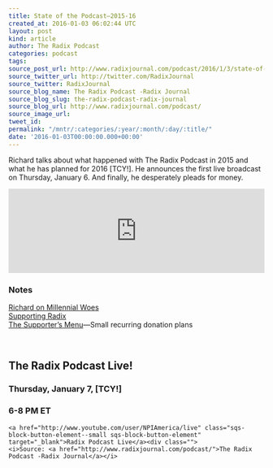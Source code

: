 ```yaml
---
title: State of the Podcast—2015-16
created_at: 2016-01-03 06:02:44 UTC
layout: post
kind: article
author: The Radix Podcast
categories: podcast
tags: 
source_post_url: http://www.radixjournal.com/podcast/2016/1/3/state-of-the-podcast2015-16
source_twitter_url: http://twitter.com/RadixJournal
source_twitter: RadixJournal
source_blog_name: The Radix Podcast -Radix Journal
source_blog_slug: the-radix-podcast-radix-journal
source_blog_url: http://www.radixjournal.com/podcast/
source_image_url: 
tweet_id: 
permalink: "/mntr/:categories/:year/:month/:day/:title/"
date: '2016-01-03T00:00:00.000+00:00'
---
```

<p>Richard talks about what happened with The Radix Podcast in 2015 and what he has planned for 2016 [TCY!]. He announces the first live broadcast on Thursday, January 6. And finally, he desperately pleads for money.</p><iframe scrolling="no" src="https://w.soundcloud.com/player/?url=https%3A//api.soundcloud.com/tracks/240170852&amp;color=ff5500&amp;auto_play=false&amp;hide_related=false&amp;show_comments=true&amp;show_user=true&amp;show_reposts=false" width="100%" frameborder="no" height="166"></iframe><h3 id="notes">Notes</h3><p><a href="https://youtu.be/oh-YVY6TjA4">Richard on Millennial Woes</a> <br>
<a href="http://www.radixjournal.com/yuletide-2015-16">Supporting Radix</a> <br>
<a href="https://plasso.co/s/r49r30frnW">The Supporter’s Menu</a>—Small recurring donation plans  </p>&nbsp;<h2 id="theradixpodcastlive">The Radix Podcast Live!</h2>

<h3 id="thursdayjanuary7tcy">Thursday, January 7, [TCY!]</h3>

<h3 id="68pmet">6-8 PM ET</h3>

	<a href="http://www.youtube.com/user/NPIAmerica/live" class="sqs-block-button-element--small sqs-block-button-element" target="_blank">Radix Podcast Live</a><div class="">
    <i>Source: <a href="http://www.radixjournal.com/podcast/">The Radix Podcast -Radix Journal</a></i>
</div>
